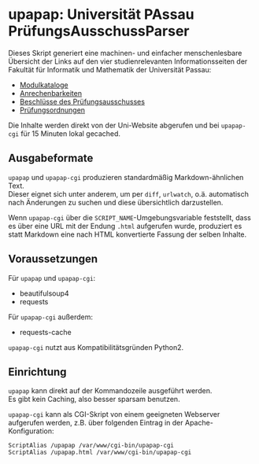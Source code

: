 upapap: Universität PAssau PrüfungsAusschussParser
==================================================

Dieses Skript generiert eine machinen- und einfacher menschenlesbare Übersicht
der Links auf den vier studienrelevanten Informationsseiten der Fakultät für
Informatik und Mathematik der Universität Passau:

- [Modulkataloge](https://www.fim.uni-passau.de/studium/modulkataloge/)
- [Anrechenbarkeiten](https://www.fim.uni-passau.de/index.php?id=17010)
- [Beschlüsse des Prüfungsausschusses](https://www.fim.uni-passau.de/ueber-die-fakultaet/ausschuesse/pruefungsausschuss/)
- [Prüfungsordnungen](https://www.fim.uni-passau.de/studium/pruefungsordnungen/)

Die Inhalte werden direkt von der Uni-Website abgerufen und bei `upapap-cgi`
für 15 Minuten lokal gecached.

## Ausgabeformate

`upapap` und `upapap-cgi` produzieren standardmäßig Markdown-ähnlichen Text.  
Dieser eignet sich unter anderem, um per `diff`, `urlwatch`, o.ä. automatisch
nach Änderungen zu suchen und diese übersichtlich darzustellen.

Wenn `upapap-cgi` über die `SCRIPT_NAME`-Umgebungsvariable feststellt, dass es
über eine URL mit der Endung `.html` aufgerufen wurde, produziert es statt
Markdown eine nach HTML konvertierte Fassung der selben Inhalte.

## Voraussetzungen

Für `upapap` und `upapap-cgi`:

- beautifulsoup4
- requests

Für `upapap-cgi` außerdem:

- requests-cache

`upapap-cgi` nutzt aus Kompatibilitätsgründen Python2.

## Einrichtung

`upapap` kann direkt auf der Kommandozeile ausgeführt werden.  
Es gibt kein Caching, also besser sparsam benutzen.

`upapap-cgi` kann als CGI-Skript von einem geeigneten Webserver aufgerufen werden, z.B. über folgenden Eintrag in der Apache-Konfiguration:

```
ScriptAlias /upapap /var/www/cgi-bin/upapap-cgi
ScriptAlias /upapap.html /var/www/cgi-bin/upapap-cgi
```

